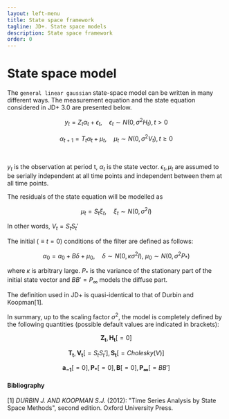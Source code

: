 ```yaml
---
layout: left-menu
title: State space framework
tagline: JD+. State space models
description: State space framework
order: 0
---
```


# State space model

The `general linear gaussian` state-space model can be written in many different ways. The measurement equation and the state equation considered in JD+ 3.0 are presented below.

$$ y_t = Z_t \alpha_t + \epsilon_t,\quad \epsilon_t \sim N\left(0, \sigma^2 H_t\right), t \gt 0 $$

$$ \alpha_{t+1} = T_t \alpha_t + \mu_t, \quad \mu_t \sim N \left(0, \sigma^2 V_t \right), t \ge 0$$

<br>

$y_t$  is the observation at period t, 
$\alpha_t$  is the state vector.
$\epsilon_t, \mu_t$ are assumed to be serially independent at all time points and independent between them at all time points.  

The residuals of the state equation will be modelled as

$$ \mu_t = S_t \xi_t, \quad \xi_t \sim N\left( 0, \sigma^2 I\right) $$

In other words, $V_t=S_t S_t'$

The initial ($\equiv t=0$) conditions of the filter are defined as follows:

$$ \alpha_{0} = a_{0} + B\delta + \mu_{0}, \quad \delta \sim N\left(0, \kappa \sigma^2 I \right),\: \mu_{0} \sim N\left(0,\sigma^2 P_*\right)$$

where  $\kappa$ is arbitrary large. $P_*$ is the variance of the stationary part of the initial state vector and $BB'= P_\infty$
models the diffuse part. 

The definition used in JD+ is quasi-identical to that of Durbin and Koopman[1].

In summary, up to the scaling factor $\sigma^2$, the model is completely defined by the following quantities (possible default values are indicated in brackets):

$$ \mathbf{Z_t}, \mathbf{H_t} [=0] $$

$$ \mathbf{T_t}, \mathbf{V_t} [=S_t S_t'], \mathbf{S_t} [=Cholesky(V)] $$ 

$$ \mathbf{a_{-1}}[=0], \mathbf{P_*} [=0], \mathbf{B} [=0], \mathbf{P_\infty} [=BB'] $$

#### Bibliography

[1] _DURBIN J. AND KOOPMAN S.J._ (2012): "Time Series Analysis by State Space Methods", second edition. Oxford University Press.
